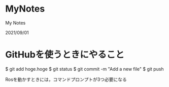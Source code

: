 # MyNotes
My Notes


2021/09/01
# GitHubを使うときにやること
$ git add hoge.hoge
$ git status
$ git commit -m "Add a new file"
$ git push

Rosを動かすときには，コマンドプロンプトが3つ必要になる
